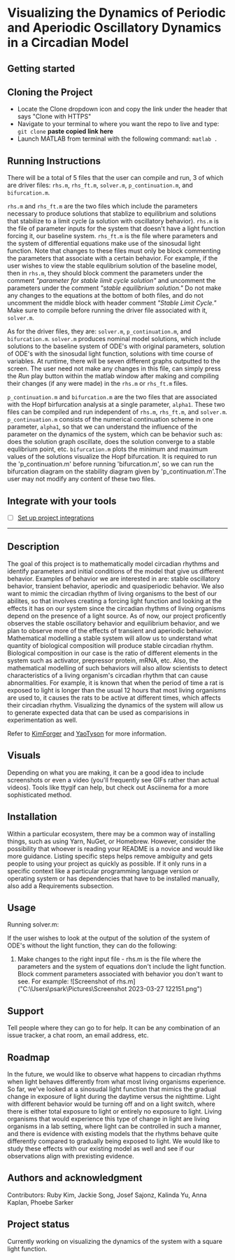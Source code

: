 # Visualizing the Dynamics of Periodic and Aperiodic Oscillatory Dynamics in a Circadian Model



## Getting started

## Cloning the Project

- Locate the Clone dropdown icon and copy the link under the header that says "Clone with HTTPS"
- Navigate to your terminal to where you want the repo to live and type: `git clone` **paste copied link here**
- Launch MATLAB from terminal with the following command: `matlab .`

## Running Instructions

There will be a total of 5 files that the user can compile and run, 3 of which are driver files: `rhs.m`, `rhs_ft.m`, `solver.m`, `p_continuation.m`, and `bifurcation.m`.

`rhs.m` and `rhs_ft.m` are the two files which include the parameters necessary to produce solutions that stablize to equilibrium and solutions that stabilize to a limit cycle (a solution with oscillatory behavior).
`rhs.m` is the file of parameter inputs for the system that doesn't have a light function forcing it, our baseline system. `rhs_ft.m` is the file where parameters and the system of differential equations make use of
the sinosudal light function. Note that changes to these files must only be block commenting the parameters that associate with a certain behavior. For example, if the user wishes to view the stable equlibrium solution
of the baseline model, then in `rhs.m`, they should block comment the parameters under the comment *"parameter for stable limit cycle solution"* and uncomment the parameters under the comment *"stable equilibrium solution."* 
Do not make any changes to the equations at the bottom of both files, and do not uncomment the middle block with header comment *"Stable Limit Cycle."* Make sure to compile before running the driver file associated with it, 
`solver.m`.

As for the driver files, they are: `solver.m`, `p_continuation.m`, and `bifurcation.m`. `solver.m` produces nominal model solutions, which include solutions to the baseline system of ODE's with original parameters,
solution of ODE's with the sinosudal light function, solutions with time course of variables. At runtime, there will be seven different graphs outputted to the screen. The user need not make any changes in this file,
can simply press the *Run* play button within the matlab window after making and compiling their changes (if any were made) in the `rhs.m` or `rhs_ft.m` files.

`p_continuation.m` and `bifurcation.m` are the two files that are associated with the Hopf birfurcation analysis at a single parameter, `alpha1`. These two files can be compiled and run independent of `rhs.m`, `rhs_ft.m`, and 
`solver.m`. `p_continuation.m` consists of the numerical continuation scheme in one parameter, `alpha1`, so that we can understand the influence of the parameter on the dynamics of the system, which can be behavior such as: does
the solution graph oscillate, does the solution converge to a stable equlibrium point, etc. `bifurcation.m` plots the minimum and maximum values of the solutions visualize the Hopf bifurcation. 
It is required to run the 'p_continuation.m' before running 'bifurcation.m', so we can run the bifurcation diagram on the stability diagram given by 'p_continuation.m'.The user may not modify any content of these two files.



## Integrate with your tools

- [ ] [Set up project integrations](https://gitlab.eecs.umich.edu/logm/wn23/circadian-rhythms/circadian/-/settings/integrations)

***

## Description

The goal of this project is to mathematically model circadian rhythms and identify parameters and initial conditions of the model that give us different behavior. Examples of behavior we are interested in are: stable oscillatory behavior, transient behavior, aperiodic and quasiperiodic behavior. We also want to mimic
the circadian rhythm of living organisms to the best of our abilites, so that involves creating a forcing light function and looking at the effects it has on our system since the circadian rhythms of living organisms depend on the presence of a light source. 
As of now, our project proficently observes the stable oscillatory behavior and equilibrium behavior, and we plan to observe more of the effects of transient and aperiodic behavior. Mathematical modelling a stable system will allow us to understand what quantity of biological composition will produce stable circadian rhythm. 
Biological composition in our case is the ratio of different elements in the system such as activator, prepressor protein, mRNA, etc.  Also, the mathematical modelling of such behaviors will also allow scientists to detect characteristics of a living organism's circadian rhythm that can cause abnormalities. For example, 
it is known that when the period of time a rat is exposed to light is longer than the usual 12 hours that most living organisms are used to, it causes the rats to be active at different times, which affects their circadian rhythm. Visualizing the dynamics of the system will allow us to generate expected data that can be used 
as comparisions in experimentation as well. 

Refer to [KimForger](https://pubmed.ncbi.nlm.nih.gov/23212247/) and [YaoTyson](https://journals.plos.org/ploscompbiol/article?id=10.1371/journal.pcbi.1008340) for more information.

## Visuals
Depending on what you are making, it can be a good idea to include screenshots or even a video (you'll frequently see GIFs rather than actual videos). Tools like ttygif can help, but check out Asciinema for a more sophisticated method.

## Installation
Within a particular ecosystem, there may be a common way of installing things, such as using Yarn, NuGet, or Homebrew. However, consider the possibility that whoever is reading your README is a novice and would like more guidance. Listing specific steps helps remove ambiguity and gets people to using your project as quickly as possible. If it only runs in a specific context like a particular programming language version or operating system or has dependencies that have to be installed manually, also add a Requirements subsection.

## Usage
Running solver.m: 

If the user wishes to look at the output of the solution of the system of ODE's without the light function, they can do the following: 

1) Make changes to the right input file - rhs.m is the file where the parameters and the system of equations don't include the light function. Block comment parameters associated with behavior you don't want to see. For example:
![Screenshot of rhs.m]("C:\Users\psark\Pictures\Screenshot 2023-03-27 122151.png")


## Support
Tell people where they can go to for help. It can be any combination of an issue tracker, a chat room, an email address, etc.

## Roadmap
In the future, we would like to observe what happens to circadian rhythms when light behaves differently from what most living organisms experience. So far, we've looked at a sinosudal light function that mimics the gradual change in exposure of light during
the daytime versus the nighttime. Light with different behavior would be turning off and on a light switch, where there is either total exposure to light or entirely no exposure to light. Living organisms that would experience this type of change in light are 
living organisms in a lab setting, where light can be controlled in such a manner, and there is evidence with existing models that the rhythms behave quite differently compared to gradually being exposed to light. We would like to study these effects with our 
existing model as well and see if our observations align with prexisting evidence.

## Authors and acknowledgment
Contributors: Ruby Kim, Jackie Song, Josef Sajonz, Kalinda Yu, Anna Kaplan, Phoebe Sarker

## Project status
Currently working on visualizing the dynamics of the system with a square light function.
